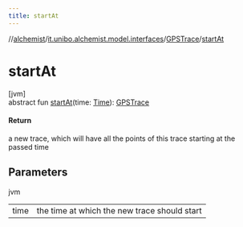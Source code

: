 ```yaml
---
title: startAt
---
```

//[alchemist](../../../index.html)/[it.unibo.alchemist.model.interfaces](../index.html)/[GPSTrace](index.html)/[startAt](start-at.html)



# startAt



[jvm]\
abstract fun [startAt](start-at.html)(time: [Time](../-time/index.html)): [GPSTrace](index.html)



#### Return



a new trace, which will have all the points of this trace starting at the passed time



## Parameters


jvm

| | |
|---|---|
| time | the time at which the new trace should start |




